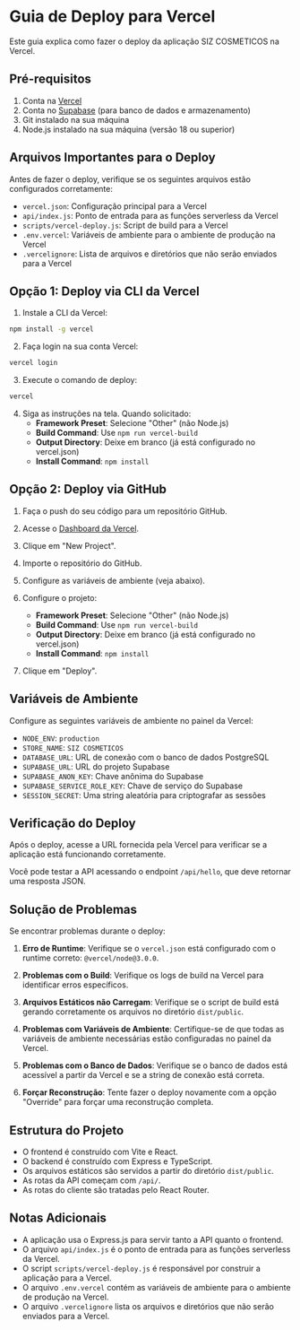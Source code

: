 # Guia de Deploy para Vercel

Este guia explica como fazer o deploy da aplicação SIZ COSMETICOS na Vercel.

## Pré-requisitos

1. Conta na [Vercel](https://vercel.com)
2. Conta no [Supabase](https://supabase.com) (para banco de dados e armazenamento)
3. Git instalado na sua máquina
4. Node.js instalado na sua máquina (versão 18 ou superior)

## Arquivos Importantes para o Deploy

Antes de fazer o deploy, verifique se os seguintes arquivos estão configurados corretamente:

- `vercel.json`: Configuração principal para a Vercel
- `api/index.js`: Ponto de entrada para as funções serverless da Vercel
- `scripts/vercel-deploy.js`: Script de build para a Vercel
- `.env.vercel`: Variáveis de ambiente para o ambiente de produção na Vercel
- `.vercelignore`: Lista de arquivos e diretórios que não serão enviados para a Vercel

## Opção 1: Deploy via CLI da Vercel

1. Instale a CLI da Vercel:

```bash
npm install -g vercel
```

2. Faça login na sua conta Vercel:

```bash
vercel login
```

3. Execute o comando de deploy:

```bash
vercel
```

4. Siga as instruções na tela. Quando solicitado:
   - **Framework Preset**: Selecione "Other" (não Node.js)
   - **Build Command**: Use `npm run vercel-build`
   - **Output Directory**: Deixe em branco (já está configurado no vercel.json)
   - **Install Command**: `npm install`

## Opção 2: Deploy via GitHub

1. Faça o push do seu código para um repositório GitHub.

2. Acesse o [Dashboard da Vercel](https://vercel.com/dashboard).

3. Clique em "New Project".

4. Importe o repositório do GitHub.

5. Configure as variáveis de ambiente (veja abaixo).

6. Configure o projeto:
   - **Framework Preset**: Selecione "Other" (não Node.js)
   - **Build Command**: Use `npm run vercel-build`
   - **Output Directory**: Deixe em branco (já está configurado no vercel.json)
   - **Install Command**: `npm install`

7. Clique em "Deploy".

## Variáveis de Ambiente

Configure as seguintes variáveis de ambiente no painel da Vercel:

- `NODE_ENV`: `production`
- `STORE_NAME`: `SIZ COSMETICOS`
- `DATABASE_URL`: URL de conexão com o banco de dados PostgreSQL
- `SUPABASE_URL`: URL do projeto Supabase
- `SUPABASE_ANON_KEY`: Chave anônima do Supabase
- `SUPABASE_SERVICE_ROLE_KEY`: Chave de serviço do Supabase
- `SESSION_SECRET`: Uma string aleatória para criptografar as sessões

## Verificação do Deploy

Após o deploy, acesse a URL fornecida pela Vercel para verificar se a aplicação está funcionando corretamente.

Você pode testar a API acessando o endpoint `/api/hello`, que deve retornar uma resposta JSON.

## Solução de Problemas

Se encontrar problemas durante o deploy:

1. **Erro de Runtime**: Verifique se o `vercel.json` está configurado com o runtime correto: `@vercel/node@3.0.0`.

2. **Problemas com o Build**: Verifique os logs de build na Vercel para identificar erros específicos.

3. **Arquivos Estáticos não Carregam**: Verifique se o script de build está gerando corretamente os arquivos no diretório `dist/public`.

4. **Problemas com Variáveis de Ambiente**: Certifique-se de que todas as variáveis de ambiente necessárias estão configuradas no painel da Vercel.

5. **Problemas com o Banco de Dados**: Verifique se o banco de dados está acessível a partir da Vercel e se a string de conexão está correta.

6. **Forçar Reconstrução**: Tente fazer o deploy novamente com a opção "Override" para forçar uma reconstrução completa.

## Estrutura do Projeto

- O frontend é construído com Vite e React.
- O backend é construído com Express e TypeScript.
- Os arquivos estáticos são servidos a partir do diretório `dist/public`.
- As rotas da API começam com `/api/`.
- As rotas do cliente são tratadas pelo React Router.

## Notas Adicionais

- A aplicação usa o Express.js para servir tanto a API quanto o frontend.
- O arquivo `api/index.js` é o ponto de entrada para as funções serverless da Vercel.
- O script `scripts/vercel-deploy.js` é responsável por construir a aplicação para a Vercel.
- O arquivo `.env.vercel` contém as variáveis de ambiente para o ambiente de produção na Vercel.
- O arquivo `.vercelignore` lista os arquivos e diretórios que não serão enviados para a Vercel.
